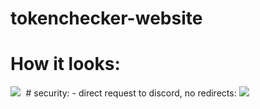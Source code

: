 # tokenchecker-website

# How it looks:
<kbd>
<img src="https://cdn.discordapp.com/attachments/638844015084568597/746048345541443594/unknown.png">
</kbd>
# security:
- direct request to discord, no redirects:
<kbd>
<img src="https://cdn.discordapp.com/attachments/638844015084568597/746043705890308146/unknown.png">
</kbd>
